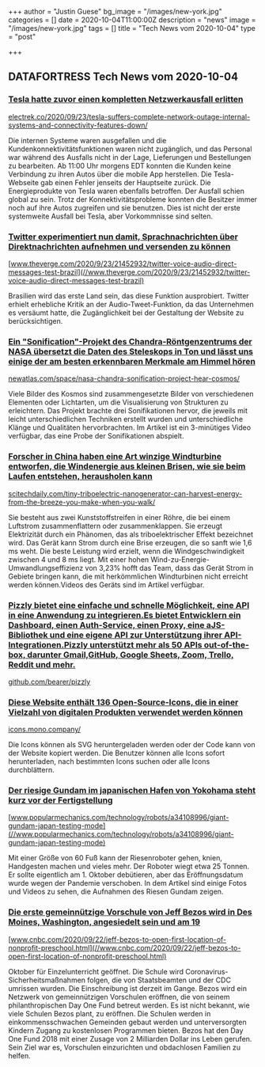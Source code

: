 +++
author = "Justin Guese"
bg_image = "/images/new-york.jpg"
categories = []
date = 2020-10-04T11:00:00Z
description = "news"
image = "/images/new-york.jpg"
tags = []
title = "Tech News vom 2020-10-04"
type = "post"

+++

        
## DATAFORTRESS Tech News vom 2020-10-04




### [Tesla hatte zuvor einen kompletten Netzwerkausfall erlitten](//electrek.co/2020/09/23/tesla-suffers-complete-network-outage-internal-systems-and-connectivity-features-down/)


[electrek.co/2020/09/23/tesla-suffers-complete-network-outage-internal-systems-and-connectivity-features-down/](//electrek.co/2020/09/23/tesla-suffers-complete-network-outage-internal-systems-and-connectivity-features-down/)


Die internen Systeme waren ausgefallen und die Kundenkonnektivitätsfunktionen waren nicht zugänglich, und das Personal war während des Ausfalls nicht in der Lage, Lieferungen und Bestellungen zu bearbeiten. Ab 11:00 Uhr morgens EDT konnten die Kunden keine Verbindung zu ihren Autos über die mobile App herstellen. Die Tesla-Webseite gab einen Fehler jenseits der Hauptseite zurück. Die Energieprodukte von Tesla waren ebenfalls betroffen. Der Ausfall schien global zu sein. Trotz der Konnektivitätsprobleme konnten die Besitzer immer noch auf ihre Autos zugreifen und sie benutzen. Dies ist nicht der erste systemweite Ausfall bei Tesla, aber Vorkommnisse sind selten.


### [Twitter experimentiert nun damit, Sprachnachrichten über Direktnachrichten aufnehmen und versenden zu können](//www.theverge.com/2020/9/23/21452932/twitter-voice-audio-direct-messages-test-brazil)


[www.theverge.com/2020/9/23/21452932/twitter-voice-audio-direct-messages-test-brazil](//www.theverge.com/2020/9/23/21452932/twitter-voice-audio-direct-messages-test-brazil)


Brasilien wird das erste Land sein, das diese Funktion ausprobiert. Twitter erhielt erhebliche Kritik an der Audio-Tweet-Funktion, da das Unternehmen es versäumt hatte, die Zugänglichkeit bei der Gestaltung der Website zu berücksichtigen.


### [Ein "Sonification"-Projekt des Chandra-Röntgenzentrums der NASA übersetzt die Daten des Steleskops in Ton und lässt uns einige der am besten erkennbaren Merkmale am Himmel hören](//newatlas.com/space/nasa-chandra-sonification-project-hear-cosmos/)


[newatlas.com/space/nasa-chandra-sonification-project-hear-cosmos/](//newatlas.com/space/nasa-chandra-sonification-project-hear-cosmos/)


Viele Bilder des Kosmos sind zusammengesetzte Bilder von verschiedenen Elementen oder Lichtarten, um die Visualisierung von Strukturen zu erleichtern. Das Projekt brachte drei Sonifikationen hervor, die jeweils mit leicht unterschiedlichen Techniken erstellt wurden und unterschiedliche Klänge und Qualitäten hervorbrachten. Im Artikel ist ein 3-minütiges Video verfügbar, das eine Probe der Sonifikationen abspielt.


### [Forscher in China haben eine Art winzige Windturbine entworfen, die Windenergie aus kleinen Brisen, wie sie beim Laufen entstehen, herausholen kann](//scitechdaily.com/tiny-triboelectric-nanogenerator-can-harvest-energy-from-the-breeze-you-make-when-you-walk/)


[scitechdaily.com/tiny-triboelectric-nanogenerator-can-harvest-energy-from-the-breeze-you-make-when-you-walk/](//scitechdaily.com/tiny-triboelectric-nanogenerator-can-harvest-energy-from-the-breeze-you-make-when-you-walk/)


Sie besteht aus zwei Kunststoffstreifen in einer Röhre, die bei einem Luftstrom zusammenflattern oder zusammenklappen. Sie erzeugt Elektrizität durch ein Phänomen, das als triboelektrischer Effekt bezeichnet wird. Das Gerät kann Strom durch eine Brise erzeugen, die so sanft wie 1,6 ms weht. Die beste Leistung wird erzielt, wenn die Windgeschwindigkeit zwischen 4 und 8 ms liegt. Mit einer hohen Wind-zu-Energie-Umwandlungseffizienz von 3,23% hofft das Team, dass das Gerät Strom in Gebiete bringen kann, die mit herkömmlichen Windturbinen nicht erreicht werden können.Videos des Geräts sind im Artikel verfügbar.


### [Pizzly bietet eine einfache und schnelle Möglichkeit, eine API in eine Anwendung zu integrieren.Es bietet Entwicklern ein Dashboard, einen Auth-Service, einen Proxy, eine aJS-Bibliothek und eine eigene API zur Unterstützung ihrer API-Integrationen.Pizzly unterstützt mehr als 50 APIs out-of-the-box, darunter Gmail,GitHub, Google Sheets, Zoom, Trello, Reddit und mehr.](//github.com/bearer/pizzly)


[github.com/bearer/pizzly](//github.com/bearer/pizzly)





### [Diese Website enthält 136 Open-Source-Icons, die in einer Vielzahl von digitalen Produkten verwendet werden können](//icons.mono.company/)


[icons.mono.company/](//icons.mono.company/)


Die Icons können als SVG heruntergeladen werden oder der Code kann von der Website kopiert werden. Die Benutzer können alle Icons sofort herunterladen, nach bestimmten Icons suchen oder alle Icons durchblättern.


### [Der riesige Gundam im japanischen Hafen von Yokohama steht kurz vor der Fertigstellung](//www.popularmechanics.com/technology/robots/a34108996/giant-gundam-japan-testing-mode)


[www.popularmechanics.com/technology/robots/a34108996/giant-gundam-japan-testing-mode](//www.popularmechanics.com/technology/robots/a34108996/giant-gundam-japan-testing-mode)


Mit einer Größe von 60 Fuß kann der Riesenroboter gehen, knien, Handgesten machen und vieles mehr. Der Roboter wiegt etwa 25 Tonnen. Er sollte eigentlich am 1. Oktober debütieren, aber das Eröffnungsdatum wurde wegen der Pandemie verschoben. In dem Artikel sind einige Fotos und Videos zu sehen, die Aufnahmen des Riesen Gundam zeigen.


### [Die erste gemeinnützige Vorschule von Jeff Bezos wird in Des Moines, Washington, angesiedelt sein und am 19](//www.cnbc.com/2020/09/22/jeff-bezos-to-open-first-location-of-nonprofit-preschool.html)


[www.cnbc.com/2020/09/22/jeff-bezos-to-open-first-location-of-nonprofit-preschool.html](//www.cnbc.com/2020/09/22/jeff-bezos-to-open-first-location-of-nonprofit-preschool.html)


Oktober für Einzelunterricht geöffnet. Die Schule wird Coronavirus-Sicherheitsmaßnahmen folgen, die von Staatsbeamten und der CDC umrissen wurden. Die Einschreibung ist derzeit im Gange. Bezos wird ein Netzwerk von gemeinnützigen Vorschulen eröffnen, die von seinem philanthropischen Day One Fund betreut werden. Es ist nicht bekannt, wie viele Schulen Bezos plant, zu eröffnen. Die Schulen werden in einkommensschwachen Gemeinden gebaut werden und unterversorgten Kindern Zugang zu kostenlosen Programmen bieten. Bezos hat den Day One Fund 2018 mit einer Zusage von 2 Milliarden Dollar ins Leben gerufen. Sein Ziel war es, Vorschulen einzurichten und obdachlosen Familien zu helfen.